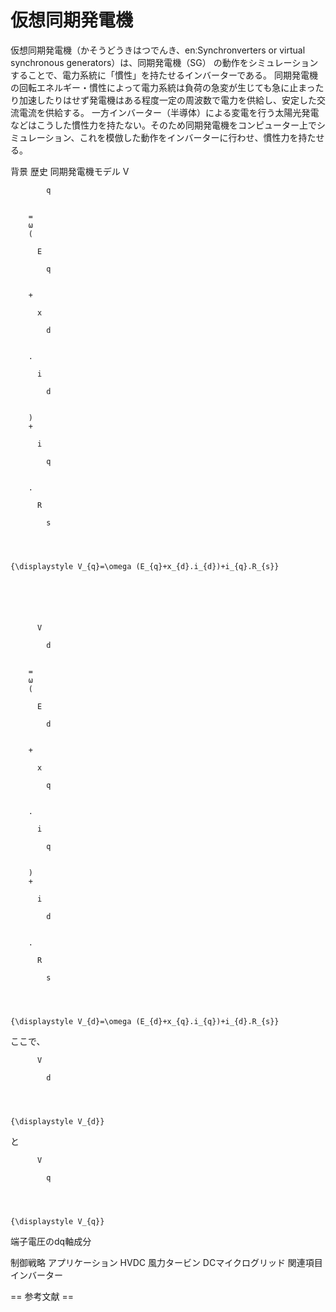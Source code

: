 # 仮想同期発電機

仮想同期発電機（かそうどうきはつでんき、enːSynchronverters or virtual synchronous generators）は、同期発電機（SG） の動作をシミュレーションすることで、電力系統に「慣性」を持たせるインバーターである。
同期発電機の回転エネルギー・慣性によって電力系統は負荷の急変が生じても急に止まったり加速したりはせず発電機はある程度一定の周波数で電力を供給し、安定した交流電流を供給する。
一方インバーター（半導体）による変電を行う太陽光発電などはこうした慣性力を持たない。そのため同期発電機をコンピューター上でシミュレーション、これを模倣した動作をインバーターに行わせ、慣性力を持たせる。

背景
歴史
同期発電機モデル
V
          
            q
          
        
        =
        ω
        (
        
          E
          
            q
          
        
        +
        
          x
          
            d
          
        
        .
        
          i
          
            d
          
        
        )
        +
        
          i
          
            q
          
        
        .
        
          R
          
            s
          
        
      
    
    {\displaystyle V_{q}=\omega (E_{q}+x_{d}.i_{d})+i_{q}.R_{s}}
  

  
    
      
        
          V
          
            d
          
        
        =
        ω
        (
        
          E
          
            d
          
        
        +
        
          x
          
            q
          
        
        .
        
          i
          
            q
          
        
        )
        +
        
          i
          
            d
          
        
        .
        
          R
          
            s
          
        
      
    
    {\displaystyle V_{d}=\omega (E_{d}+x_{q}.i_{q})+i_{d}.R_{s}}
  

ここで、
  
    
      
        
          V
          
            d
          
        
      
    
    {\displaystyle V_{d}}
  
と
  
    
      
        
          V
          
            q
          
        
      
    
    {\displaystyle V_{q}}
  
端子電圧のdq軸成分

制御戦略
アプリケーション
HVDC
風力タービン
DCマイクログリッド
関連項目
インバーター


== 参考文献 ==
